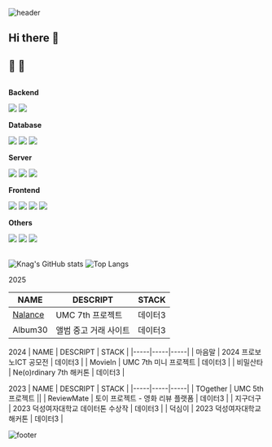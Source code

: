![header](https://capsule-render.vercel.app/api?type=waving&color=gradient&customColorList=0,2,2,5,30&section=header)
## Hi there 👋

<!--
**kcw9609/kcw9609** is a ✨ _special_ ✨ repository because its `README.md` (this file) appears on your GitHub profile.

Here are some ideas to get you started:

- 🔭 I’m currently working on ...
- 🌱 I’m currently learning ...
- 👯 I’m looking to collaborate on ...
- 🤔 I’m looking for help with ...
- 💬 Ask me about ...
- 📫 How to reach me: ...
- 😄 Pronouns: ...
- ⚡ Fun fact: ...
-->
## 🔨  🔨
<div style="display:flex; flex-direction:column; align-items:flex-start;">
    <!-- Backend -->
    <p><strong>Backend</strong></p>
    <div>
        <img src="https://img.shields.io/badge/Java-007396?style=for-the-badge&logo=Java&logoColor=white"> 
        <img src="https://img.shields.io/badge/Spring Boot-6DB33F?style=for-the-badge&logo=spring boot&logoColor=white"> 
    </div>
    <!-- Database -->
    <p><strong>Database</strong></p>
    <div>
        <img src="https://img.shields.io/badge/oracle-F80000?style=for-the-badge&logo=oracle&logoColor=white"> 
        <img src="https://img.shields.io/badge/mysql-4479A1?style=for-the-badge&logo=mysql&logoColor=white"> 
        <img src="https://img.shields.io/badge/firebase-FFCA28?style=for-the-badge&logo=firebase&logoColor=white">
    </div>
    <!-- Server -->
    <p><strong>Server</strong></p>
    <div>
        <img src="https://img.shields.io/badge/linux-FCC624?style=for-the-badge&logo=linux&logoColor=black"> 
        <img src="https://img.shields.io/badge/apache tomcat-F8DC75?style=for-the-badge&logo=apachetomcat&logoColor=black">
        <img src="https://img.shields.io/badge/Amazon AWS-232F3E?style=for-the-badge&logo=amazon aws&logoColor=white"> 
    </div>
    <!-- Frontend -->
    <p><strong>Frontend</strong></p>
    <div>
        <img src="https://img.shields.io/badge/html5-E34F26?style=flat-square&logo=html5&logoColor=white"> 
        <img src="https://img.shields.io/badge/css-1572B6?style=flat-square&logo=css3&logoColor=white"> 
        <img src="https://img.shields.io/badge/javascript-F7DF1E?style=flat-square&logo=javascript&logoColor=black"> 
        <img src="https://img.shields.io/badge/bootstrap-7952B3?style=flat-square&logo=bootstrap&logoColor=white">
    </div>
    <!-- Others -->
    <p><strong>Others</strong></p>
    <div>
        <img src="https://img.shields.io/badge/Kotlin-7F52FF?style=flat-square&logo=kotlin&logoColor=white">
        <img src="https://img.shields.io/badge/Andoid Studio-3DDC84?style=flat-square&logo=android studio&logoColor=white">
        <img src="https://img.shields.io/badge/python-3776AB?style=flat-square&logo=python&logoColor=white"> 
</div><br>
</div>


![Knag's GitHub stats](https://github-readme-stats.vercel.app/api?username=kcw9609&show_icons=true&theme=transparent)
![Top Langs](https://github-readme-stats.vercel.app/api/top-langs/?username=kcw9609)

2025

| NAME | DESCRIPT | STACK |
|-----|-----|-----|
| [Nalance](https://github.com/NALANCE/NALANCE-BE) | UMC 7th 프로젝트 | 데이터3 |
| Album30 | 앨범 중고 거래 사이트 | 데이터3 |

2024
| NAME | DESCRIPT | STACK |
|-----|-----|-----|
| 마음말 | 2024 프로보노ICT 공모전 | 데이터3 |
| MovieIn | UMC 7th 미니 프로젝트 | 데이터3 |
| 비밀산타 | Ne(o)rdinary 7th 해커톤 | 데이터3 |

2023
| NAME | DESCRIPT | STACK |
|-----|-----|-----|
| TOgether | UMC 5th 프로젝트 ||
| ReviewMate | 토이 프로젝트 - 영화 리뷰 플랫폼 | 데이터3 |
| 지구더구 | 2023 덕성여자대학교 데이터톤 수상작 | 데이터3 |
| 덕심이 | 2023 덕성여자대학교 해커톤 | 데이터3 |

![footer](https://capsule-render.vercel.app/api?type=waving&color=gradient&customColorList=0,2,2,5,30&section=footer)
